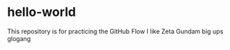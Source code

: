 # hello-world
This repository is for practicing the GitHub Flow
I like Zeta Gundam 
big ups glogang
